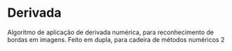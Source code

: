 # Derivada
Algoritmo de aplicação de derivada numérica, para reconhecimento de bordas em imagens. Feito em dupla, para cadeira de métodos numéricos 2
